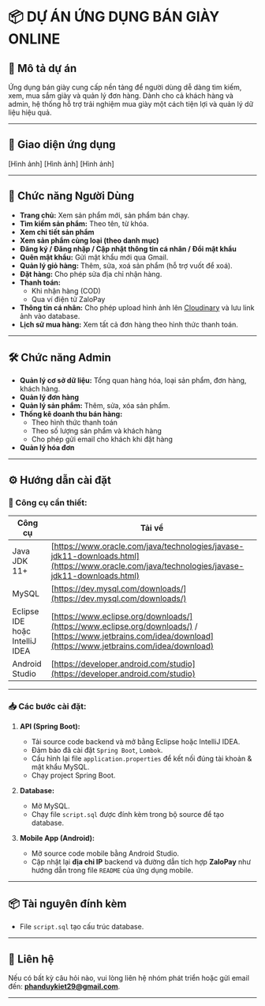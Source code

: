 # 📦 DỰ ÁN ỨNG DỤNG BÁN GIÀY ONLINE

## 🚀 Mô tả dự án

Ứng dụng bán giày cung cấp nền tảng để người dùng dễ dàng tìm kiếm, xem, mua sắm giày và quản lý đơn hàng. Dành cho cả khách hàng và admin, hệ thống hỗ trợ trải nghiệm mua giày một cách tiện lợi và quản lý dữ liệu hiệu quả.

---

## 📱 Giao diện ứng dụng
[Hình ảnh] 
[Hình ảnh] 
[Hình ảnh]

---

## 👤 Chức năng Người Dùng

- **Trang chủ:** Xem sản phẩm mới, sản phẩm bán chạy.
- **Tìm kiếm sản phẩm:** Theo tên, từ khóa.
- **Xem chi tiết sản phẩm**
- **Xem sản phẩm cùng loại (theo danh mục)**
- **Đăng ký / Đăng nhập / Cập nhật thông tin cá nhân / Đổi mật khẩu**
- **Quên mật khẩu:** Gửi mật khẩu mới qua Gmail.
- **Quản lý giỏ hàng:** Thêm, sửa, xoá sản phẩm (hỗ trợ vuốt để xoá).
- **Đặt hàng:** Cho phép sửa địa chỉ nhận hàng.
- **Thanh toán:**
  - Khi nhận hàng (COD)
  - Qua ví điện tử ZaloPay
- **Thông tin cá nhân:** Cho phép upload hình ảnh lên [Cloudinary](https://cloudinary.com/) và lưu link ảnh vào database.
- **Lịch sử mua hàng:** Xem tất cả đơn hàng theo hình thức thanh toán.

---

## 🛠️ Chức năng Admin

- **Quản lý cơ sở dữ liệu:** Tổng quan hàng hóa, loại sản phẩm, đơn hàng, khách hàng.
- **Quản lý đơn hàng**
- **Quản lý sản phẩm:** Thêm, sửa, xóa sản phẩm.
- **Thống kê doanh thu bán hàng:**
  - Theo hình thức thanh toán
  - Theo số lượng sản phẩm và khách hàng
  - Cho phép gửi email cho khách khi đặt hàng
- **Quản lý hóa đơn**

---

## ⚙️ Hướng dẫn cài đặt

### 🔧 Công cụ cần thiết:

| Công cụ                        | Tải về                                                                                                                                                        |
|--------------------------------|---------------------------------------------------------------------------------------------------------------------------------------------------------------|
| Java JDK 11+                   | [https://www.oracle.com/java/technologies/javase-jdk11-downloads.html](https://www.oracle.com/java/technologies/javase-jdk11-downloads.html)                  |
| MySQL                          | [https://dev.mysql.com/downloads/](https://dev.mysql.com/downloads/)                                                                                          |
| Eclipse IDE hoặc IntelliJ IDEA | [https://www.eclipse.org/downloads/](https://www.eclipse.org/downloads/) / [https://www.jetbrains.com/idea/download](https://www.jetbrains.com/idea/download) |
| Android Studio                 | [https://developer.android.com/studio](https://developer.android.com/studio)                                                                                  |

---

### 📥 Các bước cài đặt:

1. **API (Spring Boot):**
   - Tải source code backend và mở bằng Eclipse hoặc IntelliJ IDEA.
   - Đảm bảo đã cài đặt `Spring Boot`, `Lombok`.
   - Cấu hình lại file `application.properties` để kết nối đúng tài khoản & mật khẩu MySQL.
   - Chạy project Spring Boot.

2. **Database:**
   - Mở MySQL.
   - Chạy file `script.sql` được đính kèm trong bộ source để tạo database.

3. **Mobile App (Android):**
   - Mở source code mobile bằng Android Studio.
   - Cập nhật lại **địa chỉ IP** backend và đường dẫn tích hợp **ZaloPay** như hướng dẫn trong file `README` của ứng dụng mobile.

---

## 📦 Tài nguyên đính kèm

- File `script.sql` tạo cấu trúc database.

---

## 📧 Liên hệ

Nếu có bất kỳ câu hỏi nào, vui lòng liên hệ nhóm phát triển hoặc gửi email đến: **phanduykiet29@gmail.com**.

---

